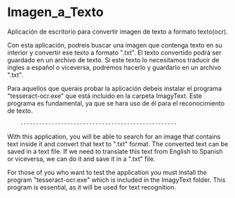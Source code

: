 # Imagen_a_Texto
 Aplicación de escritorio para convertir imagen de texto a formato texto(ocr).

 Con esta aplicación, podreis buscar una imagen que contenga
 texto en su interior y convertir ese texto a formato ".txt".
 El texto convertido podrá ser guardado en un archivo de texto.
 Si este texto lo necesitamos traducir de ingles a español o
 viceversa, podremos hacerlo y guardarlo en un archivo ".txt".
 
 Para aquellos que querais probar la aplicación
 debeis instalar el programa "tesseract-ocr.exe" que está incluido en la
 carpeta ImagyText. Este programa es fundamental, ya que se hara uso de
 él para el reconocimiento de texto.
  
        --------------------------------------------------

With this application, you will be able to search for an image that contains
text inside it and convert that text to ".txt" format.
The converted text can be saved in a text file.
If we need to translate this text from English to Spanish or
viceversa, we can do it and save it in a ".txt" file.

For those of you who want to test the application you must install 
the program "tesseract-ocr.exe" which is included in the ImagyText folder. 
This program is essential, as it will be used for text recognition.
